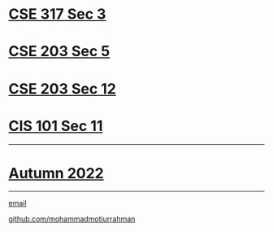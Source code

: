 # [CSE 317 Sec 3](https://mohammadmotiurrahman.github.io/cse317_3)
# [CSE 203 Sec 5](https://mohammadmotiurrahman.github.io/cse203_5)
# [CSE 203 Sec 12](https://mohammadmotiurrahman.github.io/cse203_12)
# [CIS 101 Sec 11](https://mohammadmotiurrahman.github.io/cis101_11)


* * *
# [Autumn 2022](https://mohammadmotiurrahman.github.io/autumn2022)

* * *

[email](mailto:mohammadmotiurrahman@gmail.com)

[github.com/mohammadmotiurrahman](https://github.com/mohammadmotiurrahman)

